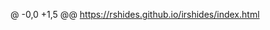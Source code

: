 @ -0,0 +1,5 @@
<urlset xmlns="http://www.sitemaps.org/schemas/sitemap/0.9">
	<url>
		<loc>https://rshides.github.io/irshides/index.html</loc>
	</url>
</urlset>
